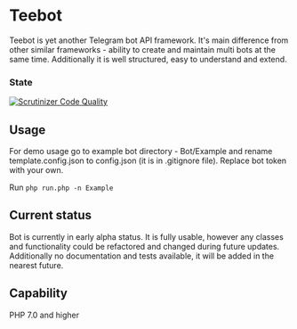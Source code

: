 Teebot
========

Teebot is yet another Telegram bot API framework. It's main difference from other similar frameworks - ability
to create and maintain multi bots at the same time. Additionally it is well structured, easy to understand
and extend.

### State

[![Scrutinizer Code Quality](https://scrutinizer-ci.com/g/rudestan/Teebot/badges/quality-score.png?b=master)](https://scrutinizer-ci.com/g/rudestan/Teebot/?branch=master)

## Usage

For demo usage go to example bot directory - Bot/Example and rename template.config.json to config.json (it is in
.gitignore file). Replace bot token with your own.

Run ```php run.php -n Example```

## Current status

Bot is currently in early alpha status. It is fully usable, however any classes and functionality could be refactored and
changed during future updates. Additionally no documentation and tests available, it will be added in the nearest future.

## Capability

PHP 7.0 and higher